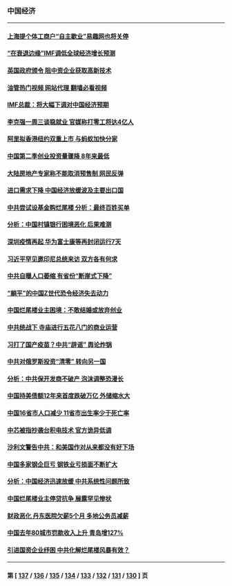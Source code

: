### 中国经济
---
#### [上海提个体工商户“自主歇业”易趣网也将关停](../../pages/ncid283/n13789378.md?07271245) 
#### [“在衰退边缘”IMF调低全球经济增长预测](../../pages/ncid283/n13789527.md?07271245) 
#### [英国政府颁令 阻中资企业获取高新技术](../../pages/ncid283/n13789529.md?07271245) 
#### [油管热门视频 网站代理 翻墙必看视频](http://209.222.30.114:81/youtube.html?07271245)
#### [IMF总裁：将大幅下调对中国经济预期](../../pages/ncid283/n13788933.md?07271245) 
#### [李克强一周三谈稳就业 官媒称打零工将达4亿人](../../pages/ncid283/n13788931.md?07271245) 
#### [阿里拟香港纽约双重上市 与蚂蚁加快分家](../../pages/ncid283/n13789359.md?07271245) 
#### [中国第二季创业投资量骤降 8年来最低](../../pages/ncid283/n13789312.md?07271245) 
#### [大陆房地产专家称不能取消预售制 网民反弹](../../pages/ncid283/n13789232.md?07271245) 
#### [进口需求下降 中国经济放缓波及主要出口国](../../pages/ncid283/n13789134.md?07271245) 
#### [中共尝试设基金购烂尾楼 分析：最终百姓买单](../../pages/ncid283/n13788699.md?07271245) 
#### [分析：中国村镇银行困境恶化 后果难测](../../pages/ncid283/n13788846.md?07271245) 
#### [深圳疫情再起 华为富士康等再封闭运行7天](../../pages/ncid283/n13788829.md?07271245) 
#### [习近平罕见邀印尼总统来访 双方各有何求](../../pages/ncid283/n13788818.md?07271245) 
#### [中共自曝人口萎缩 有省份“断崖式下降”](../../pages/ncid283/n13788597.md?07271245) 
#### [“躺平”的中国Z世代恐令经济失去动力](../../pages/ncid283/n13788503.md?07271245) 
#### [中国烂尾楼业主困境：不敢结婚或放弃创业](../../pages/ncid283/n13788283.md?07271245) 
#### [中共统战下 寺庙进行五花八门的商业运营](../../pages/ncid283/n13788204.md?07271245) 
#### [习打了国产疫苗？中共“辟谣” 舆论炸锅](../../pages/ncid283/n13788211.md?07271245) 
#### [中共对俄罗斯投资“清零” 转向另一国](../../pages/ncid283/n13788094.md?07271245) 
#### [分析：中共保开发商不破产 泡沫调整恐漫长](../../pages/ncid283/n13788069.md?07271245) 
#### [中国持美债额12年来首度跌破万亿 外储缩水大](../../pages/ncid283/n13787993.md?07271245) 
#### [中国16省市人口减少 11省市出生率少于死亡率](../../pages/ncid283/n13787976.md?07271245) 
#### [中芯被指抄袭台积电技术 官方诡异低调](../../pages/ncid283/n13787259.md?07271245) 
#### [沙利文警告中共：和美国作对从来都没有好下场](../../pages/ncid283/n13787840.md?07271245) 
#### [中国多家钢企巨亏 钢铁业亏损面不断扩大](../../pages/ncid283/n13787859.md?07271245) 
#### [分析：中国经济迅速放缓 中共系统性问题所致](../../pages/ncid283/n13787310.md?07271245) 
#### [中国烂尾楼业主停贷抗争 展露罕见惨状](../../pages/ncid283/n13787794.md?07271245) 
#### [财政恶化 丹东医院欠薪5个月 多地公务员减薪](../../pages/ncid283/n13787612.md?07271245) 
#### [中国去年80城市罚款收入上升 青岛增127%](../../pages/ncid283/n13787389.md?07271245) 
#### [引进国资企业纾困 中共化解烂尾楼风暴有效？](../../pages/ncid283/n13787083.md?07271245) 

---
#### 第 [ [137](./137.md?07271245) / [136](./136.md?07271245) / [135](./135.md?07271245) / [134](./134.md?07271245) / [133](./133.md?07271245) / [132](./132.md?07271245) / [131](./131.md?07271245) / [130](./130.md?07271245) ] 页
